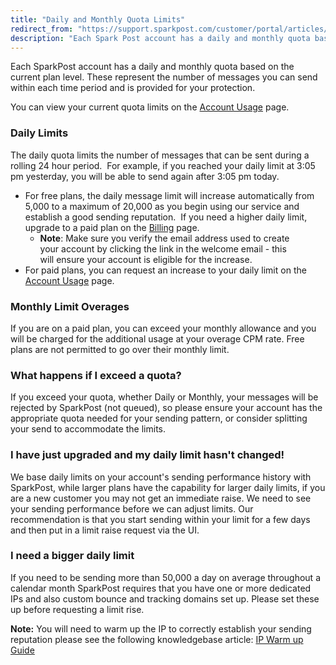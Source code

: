 ```yaml
---
title: "Daily and Monthly Quota Limits"
redirect_from: "https://support.sparkpost.com/customer/portal/articles/2030894-daily-and-monthly-quota-limits"
description: "Each Spark Post account has a daily and monthly quota based on the current plan level These represent the number of messages you can send within each time period and is provided for your protection You can view your current quota limits on the Account Usage page Daily Limits The..."
---
```


Each SparkPost account has a daily and monthly quota based on the current plan level. These represent the number of messages you can send within each time period and is provided for your protection. 

You can view your current quota limits on the [Account Usage](http://app.sparkpost.com/account/usage) page.

 ### Daily Limits 

The daily quota limits the number of messages that can be sent during a rolling 24 hour period.  For example, if you reached your daily limit at 3:05 pm yesterday, you will be able to send again after 3:05 pm today.

* For free plans, the daily message limit will increase automatically from 5,000 to a maximum of 20,000 as you begin using our service and establish a good sending reputation.  If you need a higher daily limit, upgrade to a paid plan on the [Billing](https://app.sparkpost.com/account/billing) page.
	* **Note**: Make sure you verify the email address used to create your account by clicking the link in the welcome email - this will ensure your account is eligible for the increase.
* For paid plans, you can request an increase to your daily limit on the [Account Usage](http://app.sparkpost.com/account/usage) page.

### Monthly Limit Overages

If you are on a paid plan, you can exceed your monthly allowance and you will be charged for the additional usage at your overage CPM rate. Free plans are not permitted to go over their monthly limit.

### What happens if I exceed a quota?

If you exceed your quota, whether Daily or Monthly, your messages will be rejected by SparkPost (not queued), so please ensure your account has the appropriate quota needed for your sending pattern, or consider splitting your send to accommodate the limits.

 ### I have just upgraded and my daily limit hasn't changed! 

We base daily limits on your account's sending performance history with SparkPost, while larger plans have the capability for larger daily limits, if you are a new customer you may not get an immediate raise. We need to see your sending performance before we can adjust limits.
Our recommendation is that you start sending within your limit for a few days and then put in a limit raise request via the UI.

 ### I need a bigger daily limit 

If you need to be sending more than 50,000 a day on average throughout a calendar month SparkPost requires that you have one or more dedicated IPs and also custom bounce and tracking domains set up. Please set these up before requesting a limit rise.

**Note:** You will need to warm up the IP to correctly establish your sending reputation please see the following knowledgebase article: [IP Warm up Guide](https://support.sparkpost.com/customer/portal/articles/1972209-ip-warm-up-overview)